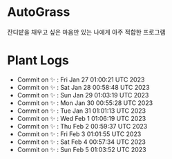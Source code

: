 # AutoGrass

잔디밭을 채우고 싶은 마음만 있는 나에게 아주 적합한 프로그램

# Plant Logs

- Commit on ✨ : Fri Jan 27 01:00:21 UTC 2023
- Commit on ✨ : Sat Jan 28 00:58:48 UTC 2023
- Commit on ✨ : Sun Jan 29 01:03:19 UTC 2023
- Commit on ✨ : Mon Jan 30 00:55:28 UTC 2023
- Commit on ✨ : Tue Jan 31 01:01:13 UTC 2023
- Commit on ✨ : Wed Feb 1 01:06:19 UTC 2023
- Commit on ✨ : Thu Feb 2 00:59:37 UTC 2023
- Commit on ✨ : Fri Feb 3 01:01:55 UTC 2023
- Commit on ✨ : Sat Feb 4 00:57:34 UTC 2023
- Commit on ✨ : Sun Feb 5 01:03:52 UTC 2023

